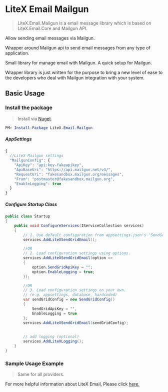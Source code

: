 # LiteX Email Mailgun
> LiteX.Email.Mailgun is a email message library which is based on LiteX.Email.Core and Mailgun API.

Allow sending email messages via Mailgun.

Wrapper around Mailgun api to send email messages from any type of application.

Small library for manage email with Mailgun. A quick setup for Mailgun.

Wrapper library is just written for the purpose to bring a new level of ease to the developers who deal with Mailgun integration with your system.

## Basic Usage


### Install the package

> Install via [Nuget](https://www.nuget.org/packages/LiteX.Email.Mailgun/).

```Powershell
PM> Install-Package LiteX.Email.Mailgun
```

##### AppSettings
```js
{  
  //LiteX Mailgun settings
  "MailgunConfig": {
    "ApiKey": "api:key-fakeapikey",
    "ApiBaseUri": "https://api.mailgun.net/v3/",
    "RequestUri": "fakesandbox.mailgun.org/messages",
    "From": "postmaster@fakesandbox.mailgun.org",
    "EnableLogging": true
  }
}
```

##### Configure Startup Class
```cs
public class Startup
{
    public void ConfigureServices(IServiceCollection services)
    {
        // 1. Use default configuration from appsettings.json's 'SendGridConfig'
        services.AddLiteXSendGridEmail();

        //OR
        // 2. Load configuration settings using options.
        services.AddLiteXSendGridEmail(option =>
        {
            option.SendGridApiKey = "";
            option.EnableLogging = true;
        });

        //OR
        // 3. Load configuration settings on your own.
        // (e.g. appsettings, database, hardcoded)
        var sendGridConfig = new SendGridConfig()
        {
            SendGridApiKey = "",
            EnableLogging = true
        };
        services.AddLiteXSendGridEmail(sendGridConfig);
        
        
        // add logging (optional)
        services.AddLiteXLogging();
    }
}
```

### Sample Usage Example
> Same for all providers. 

For more helpful information about LiteX Email, Please click [here.](https://github.com/a-patel/LiteXEmail/blob/master/README.md#step-3--use-in-controller-or-business-layer-memo)


